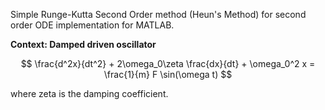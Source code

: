 Simple Runge-Kutta Second Order method (Heun's Method) for second order ODE implementation for MATLAB.

**Context: Damped driven oscillator**

$$
\frac{d^2x}{dt^2} + 2\omega_0\zeta \frac{dx}{dt} + \omega_0^2 x = \frac{1}{m} F \sin(\omega t)
$$

where zeta is the damping coefficient. 
